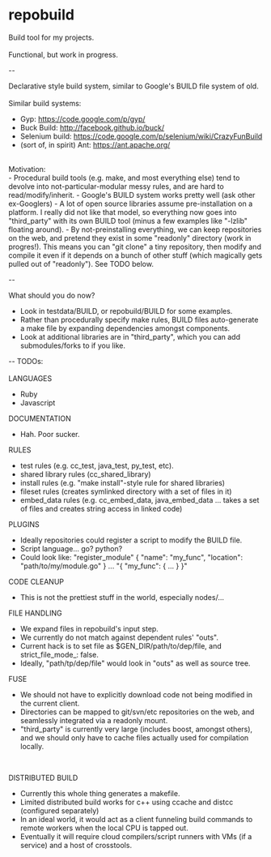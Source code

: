 repobuild
==========

Build tool for my projects.<br/>
<br/>
Functional, but work in progress.<br/>

--

Declarative style build system, similar to Google's BUILD file system of old.<br/>
<br/>
Similar build systems:
- Gyp: https://code.google.com/p/gyp/<br/>
- Buck Build: http://facebook.github.io/buck/<br/>
- Selenium build: https://code.google.com/p/selenium/wiki/CrazyFunBuild<br/>
- (sort of, in spirit) Ant: https://ant.apache.org/<br/>
<br/>
Motivation:<br/>
- Procedural build tools (e.g. make, and most everything else) tend to devolve into not-particular-modular messy rules, and are hard to read/modify/inherit.
- Google's BUILD system works pretty well (ask other ex-Googlers)
- A lot of open source libraries assume pre-installation on a platform. I really did not like that model, so everything now goes into "third_party" with its own BUILD tool (minus a few examples like "-lzlib" floating around).
- By not-preinstalling everything, we can keep repositories on the web, and pretend they exist in some "readonly" directory (work in progres!). This means you can "git clone" a tiny repository, then modify and compile it even if it depends on a bunch of other stuff (which magically gets pulled out of "readonly"). See TODO below.

--

What should you do now?<br/>
- Look in testdata/BUILD, or repobuild/BUILD for some examples.<br/>
- Rather than procedurally specify make rules, BUILD files auto-generate a make file by expanding dependencies amongst components.
- Look at additional libraries are in "third_party", which you can add submodules/forks to if you like.

--
TODOs:<br/>
<br/>
LANGUAGES<br/>
- Ruby
- Javascript

DOCUMENTATION<br/>
- Hah. Poor sucker.

RULES<br>
- test rules (e.g. cc_test, java_test, py_test, etc).
- shared library rules (cc_shared_library)
- install rules (e.g. "make install"-style rule for shared libraries)
- fileset rules (creates symlinked directory with a set of files in it)
- embed_data rules (e.g. cc_embed_data, java_embed_data ... takes a set of files and creates string access in linked code)

PLUGINS<br/>
- Ideally repositories could register a script to modify the BUILD file.
- Script language... go? python?
- Could look like: "register_module" { "name": "my_func", "location": "path/to/my/module.go" } ... "{ "my_func": { ... } }"

CODE CLEANUP<br/>
- This is not the prettiest stuff in the world, especially nodes/...

FILE HANDLING<br/>
- We expand files in repobuild's input step.
- We currently do not match against dependent rules' "outs".
- Current hack is to set file as $GEN_DIR/path/to/dep/file, and strict_file_mode_: false.
- Ideally, "path/tp/dep/file" would look in "outs" as well as source tree.

FUSE<br/>
- We should not have to explicitly download code not being modified in the current client.
- Directories can be mapped to git/svn/etc repositories on the web, and seamlessly integrated via a readonly mount.
- "third_party" is currently very large (includes boost, amongst others), and we should only have to cache files actually used for compilation locally.
<br/>

DISTRIBUTED BUILD<br/>
- Currently this whole thing generates a makefile.
- Limited distributed build works for c++ using ccache and distcc (configured separately)
- In an ideal world, it would act as a client funneling build commands to remote workers when the local CPU is tapped out.
- Eventually it will require cloud compilers/script runners with VMs (if a service) and a host of crosstools.
